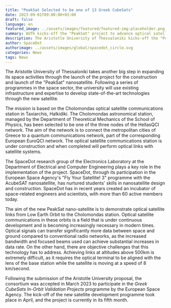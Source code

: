 ```yaml
---
title: "PeakSat Selected to be one of 13 Greek CubeSats"
date: 2023-09-01T09:00:00+03:00
draft: false
language: en
featured_image: ../assets/images/featured/featured-img-placeholder.png
summary: AUTh kicks-off the "PeakSat" project to advance optical satellite communication from Low Earth Orbit to the Cholomondas station, as part of the Greek CubeSats In-Orbit Validation Projects programme by ESA.
description: The Aristotle University of Thessaloniki kicks-off the "PeakSat" nanosatellite project to advance optical satellite communication from Low Earth Orbit to the Cholomondas station, as part of the _Greek CubeSats In-Orbit Validation Projects_ programme by the European Space Agency.
author: SpaceDot
authorimage: ../assets/images/global/spacedot_circle.svg
categories: News
tags: News
---
```


The Aristotle University of Thessaloniki takes another big step in expanding its space activities through the launch of the project for the construction and launch of the "PeakSat" nanosatellite. Following a series of programmes in the space sector, the university will use existing infrastructure and expertise to develop state-of-the-art technologies through the new satellite.  

The mission is based on the Cholomondas optical satellite communications station in Taxiarchis, Halkidiki. The Cholomondas astronomical station, managed by the Department of Theoretical Mechanics of the School of Physics, has been selected to be one of the three nodes of the HellasQCI network. The aim of the network is to connect the metropolitan cities of Greece to a quantum communications network, part of the corresponding European EuroQCI network. The optical satellite communications station is under construction and when completed will perform optical links with satellite systems. 

The SpaceDot research group of the Electronics Laboratory at the Department of Electrical and Computer Engineering plays a key role in the implementation of the project. SpaceDot, through its participation in the European Space Agency's "Fly Your Satellite! 3" programme with the AcubeSAT nanosatellite, has nurtured students' skills in nanosatellite design and construction. SpaceDot has in recent years created an incubator of space-related engineers and scientists, with more than 60 active members today.

The aim of the new PeakSat nano-satellite is to demonstrate optical satellite links from Low Earth Orbit to the Cholomondas station. Optical satellite communications in these orbits is a field that is under continuous development and is becoming increasingly necessary in modern times. Optical signals can transfer significantly more data between space and ground compared to conventional radio networks, as the increased bandwidth and focused beams used can achieve substantial increases in data rate. On the other hand, there are objective challenges that this technology has to address. Achieving links at altitudes above 500km is extremely difficult, as it requires the optical terminal to be aligned with the lens of the base station while the satellite is moving at a speed of 8 km/second.

Following the submission of the Aristotle University proposal, the consortium was accepted in March 2023 to participate in the _Greek CubeSats In-Orbit Validation Projects_ programme by the European Space Agency.
The kick-off of the new satellite development programme took place in April, and the project is currently in its fifth month.
